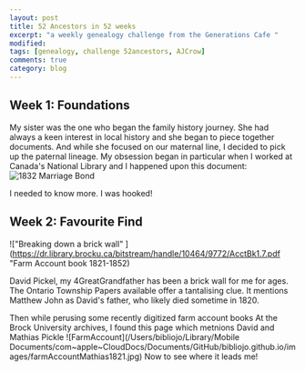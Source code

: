 ```yaml
---
layout: post
title: 52 Ancestors in 52 weeks
excerpt: "a weekly genealogy challenge from the Generations Cafe "
modified:
tags: [genealogy, challenge 52ancestors, AJCrow]
comments: true
category: blog
---
```


## Week 1: Foundations

My sister was the one who began the family history journey. She had always a keen interest in local history and she began to piece together documents.
And while she focused on our maternal line, I decided to pick up the paternal lineage.  My obsession began in particular when I worked at Canada's National Library and I happened upon this document:
![1832 Marriage Bond](http://data2.collectionscanada.ca/e/e329/e008217379.jpg "Upper and Lower Canada marriage bonds 1779-1858")

I needed to know more. I was hooked!

## Week 2: Favourite Find
!["Breaking down a brick wall" ](https://dr.library.brocku.ca/bitstream/handle/10464/9772/AcctBk1.7.pdf "Farm Account book 1821-1852)

David Pickel, my 4GreatGrandfather has been a brick wall for me for ages. The Ontario Township Papers available offer a tantalising clue. It mentions Matthew John as David's father, who likely died sometime in 1820.

Then while perusing some recently digitized farm account books At the Brock University archives, I found this page which metnions David and Mathias Pickle
![FarmAccount](/Users/bibliojo/Library/Mobile Documents/com~apple~CloudDocs/Documents/GitHub/bibliojo.github.io/images/farmAccountMathias1821.jpg)
Now to see where it leads me!
